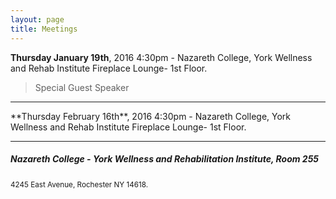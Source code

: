 ```yaml
---
layout: page
title: Meetings
---
```



**Thursday January 19th**, 2016 4:30pm - Nazareth College, York Wellness and Rehab Institute Fireplace Lounge- 1st Floor.

> Special Guest Speaker

<hr>
**Thursday February 16th**, 2016 4:30pm - Nazareth College, York Wellness and Rehab Institute Fireplace Lounge- 1st Floor.

<hr>
<h5>Nazareth College - York Wellness and Rehabilitation Institute, Room 255</h5>
<small>4245 East Avenue, Rochester NY 14618.</small>
<a href="https://goo.gl/maps/6t7vCUe1iG62" target="_blank">
	<img src="https://maps.googleapis.com/maps/api/staticmap?center=4245+East+Avenue,+Rochester+NY&zoom=14&size=600x300&maptype=roadmap
&markers=color:0xaa759f%7Clabel:%7C4245+East+Avenue,+Rochester+NY" alt="">
</a>
